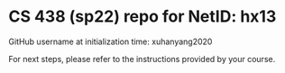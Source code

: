 # CS 438 (sp22) repo for NetID: hx13

GitHub username at initialization time: xuhanyang2020

For next steps, please refer to the instructions provided by your course.
